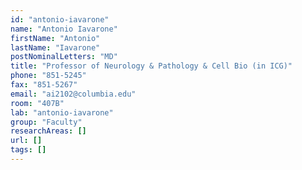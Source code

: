 ```yaml
---
id: "antonio-iavarone"
name: "Antonio Iavarone"
firstName: "Antonio"
lastName: "Iavarone"
postNominalLetters: "MD"
title: "Professor of Neurology & Pathology & Cell Bio (in ICG)"
phone: "851-5245"
fax: "851-5267"
email: "ai2102@columbia.edu"
room: "407B"
lab: "antonio-iavarone"
group: "Faculty"
researchAreas: []
url: []
tags: []
---
```


